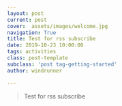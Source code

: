 ```yaml
---
layout: post
current: post
cover:  assets/images/welcome.jpg
navigation: True
title: Test for rss subscribe
date: 2019-10-23 10:00:00
tags: activities
class: post-template
subclass: 'post tag-getting-started'
author: windrunner

---
```


> Test for rss subscribe

